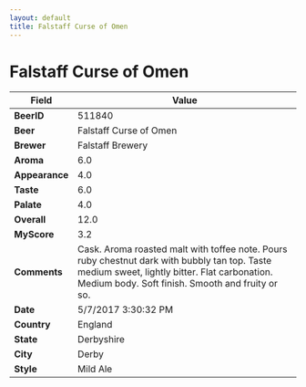 ```yaml
---
layout: default
title: Falstaff Curse of Omen
---
```


# Falstaff Curse of Omen

| Field         | Value     |
|---------------|-----------|
| **BeerID** | 511840 |
| **Beer** | Falstaff Curse of Omen |
| **Brewer** | Falstaff Brewery |
| **Aroma** | 6.0 |
| **Appearance** | 4.0 |
| **Taste** | 6.0 |
| **Palate** | 4.0 |
| **Overall** | 12.0 |
| **MyScore** | 3.2 |
| **Comments** | Cask. Aroma roasted malt with toffee note. Pours ruby chestnut dark with bubbly tan top. Taste medium sweet, lightly bitter. Flat carbonation. Medium body. Soft finish. Smooth and fruity or so. |
| **Date** | 5/7/2017 3:30:32 PM |
| **Country** | England |
| **State** | Derbyshire |
| **City** | Derby |
| **Style** | Mild Ale |
